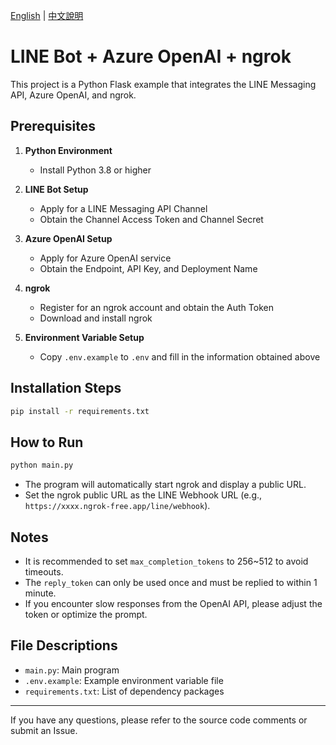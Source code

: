 [English](README.md) | [中文說明](README.zh-TW.md)

# LINE Bot + Azure OpenAI + ngrok

This project is a Python Flask example that integrates the LINE Messaging API, Azure OpenAI, and ngrok.

## Prerequisites

1. **Python Environment**
   - Install Python 3.8 or higher

2. **LINE Bot Setup**
   - Apply for a LINE Messaging API Channel
   - Obtain the Channel Access Token and Channel Secret

3. **Azure OpenAI Setup**
   - Apply for Azure OpenAI service
   - Obtain the Endpoint, API Key, and Deployment Name

4. **ngrok**
   - Register for an ngrok account and obtain the Auth Token
   - Download and install ngrok

5. **Environment Variable Setup**
   - Copy `.env.example` to `.env` and fill in the information obtained above

## Installation Steps

```bash
pip install -r requirements.txt
```

## How to Run

```bash
python main.py
```

- The program will automatically start ngrok and display a public URL.
- Set the ngrok public URL as the LINE Webhook URL (e.g., `https://xxxx.ngrok-free.app/line/webhook`).

## Notes

- It is recommended to set `max_completion_tokens` to 256~512 to avoid timeouts.
- The `reply_token` can only be used once and must be replied to within 1 minute.
- If you encounter slow responses from the OpenAI API, please adjust the token or optimize the prompt.

## File Descriptions

- `main.py`: Main program
- `.env.example`: Example environment variable file
- `requirements.txt`: List of dependency packages

---

If you have any questions, please refer to the source code comments or submit an Issue.